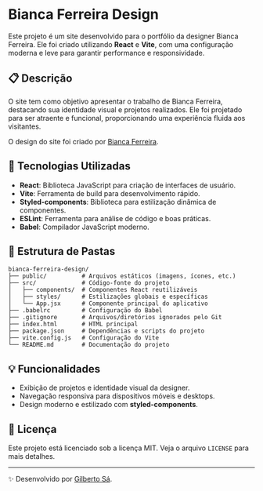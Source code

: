 # Bianca Ferreira Design

Este projeto é um site desenvolvido para o portfólio da designer Bianca Ferreira. Ele foi criado utilizando **React** e **Vite**, com uma configuração moderna e leve para garantir performance e responsividade.

## 📋 Descrição

O site tem como objetivo apresentar o trabalho de Bianca Ferreira, destacando sua identidade visual e projetos realizados. Ele foi projetado para ser atraente e funcional, proporcionando uma experiência fluida aos visitantes.

O design do site foi criado por [Bianca Ferreira](https://www.biancaferreiradesign.com/).

## 🚀 Tecnologias Utilizadas

- **React**: Biblioteca JavaScript para criação de interfaces de usuário.
- **Vite**: Ferramenta de build para desenvolvimento rápido.
- **Styled-components**: Biblioteca para estilização dinâmica de componentes.
- **ESLint**: Ferramenta para análise de código e boas práticas.
- **Babel**: Compilador JavaScript moderno.

## 📂 Estrutura de Pastas

```
bianca-ferreira-design/
├── public/          # Arquivos estáticos (imagens, ícones, etc.)
├── src/             # Código-fonte do projeto
│   ├── components/  # Componentes React reutilizáveis
│   ├── styles/      # Estilizações globais e específicas
│   └── App.jsx      # Componente principal do aplicativo
├── .babelrc         # Configuração do Babel
├── .gitignore       # Arquivos/diretórios ignorados pelo Git
├── index.html       # HTML principal
├── package.json     # Dependências e scripts do projeto
├── vite.config.js   # Configuração do Vite
└── README.md        # Documentação do projeto
```


## 💡 Funcionalidades

- Exibição de projetos e identidade visual da designer.
- Navegação responsiva para dispositivos móveis e desktops.
- Design moderno e estilizado com **styled-components**.


## 📄 Licença

Este projeto está licenciado sob a licença MIT. Veja o arquivo `LICENSE` para mais detalhes.

---

✨ Desenvolvido por [Gilberto Sá](https://github.com/Gibasa).
